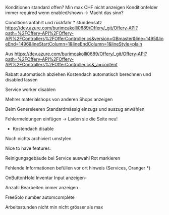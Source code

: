 

Konditionen standard offen?
Min max CHF nicht anzeigen
Konditionfelder immer required wenn enabled/shown
-> Macht das sinn?

Conditions anfahrt und rückfahr * stundensatz
https://dev.azure.com/burimcakolli0689/Offery/_git/Offery-API?path=%2FOffery-API%2FOffery-API%2FControllers%2FOfferController.cs&version=GBmaster&line=1495&lineEnd=1496&lineStartColumn=1&lineEndColumn=1&lineStyle=plain

Aus <https://dev.azure.com/burimcakolli0689/Offery/_git/Offery-API?path=%2FOffery-API%2FOffery-API%2FControllers%2FOfferController.cs&_a=content>



Rabatt automatisch abziehen
Kostendach automatisch berechnen und disabled lassen

Service worker disablen

Mehrer materialshops von anderen Shops anzeigen

Beim Genereieeren Standardmässig einzugs und auszug anwählen

Fehlermeldungen einfügen
-> Laden sie die Seite neu!

- Kostendach disable

Noch nichts archiviert umstylen





Nice to have features:

Reinigungsgebäude bei Service auswahl Rot markieren

Fehlende Informationen befüllen vor ort hinweis (Services, Oranger *)

OnButtonHold Inventar Input anzeigen-

Anzahl Bearbeiten immer anzeigen

FreeSolo number automcomplete

Arbeitsstunden nicht min nicht grösser als max
